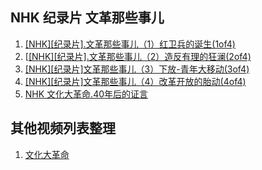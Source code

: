 
## NHK 纪录片 文革那些事儿
1. [[NHK][纪录片].文革那些事儿（1）红卫兵的诞生(1of4)](https://www.youtube.com/watch?v=T82djMQQVAQ&list=PLUq11Ft6bE_6Wsy6VZ4up9uJcOBpPylMd&index=1)
2. [[[NHK][纪录片].文革那些事儿（2）造反有理的狂澜(2of4)](https://www.youtube.com/watch?v=4_0rIf8BnVo&list=PLUq11Ft6bE_6Wsy6VZ4up9uJcOBpPylMd&index=2)
3. [[NHK][纪录片]文革那些事儿（3）下放-青年大移动(3of4)](https://www.youtube.com/watch?v=tkfaSAxjgDc&list=PLUq11Ft6bE_6Wsy6VZ4up9uJcOBpPylMd&index=3)
4. [[NHK][纪录片]文革那些事儿（4）改革开放的胎动(4of4)](https://www.youtube.com/watch?v=6CA5I85ADlM&list=PLUq11Ft6bE_6Wsy6VZ4up9uJcOBpPylMd&index=4)
5. [NHK 文化大革命.40年后的证言](https://www.youtube.com/watch?v=N00RTaA72g4&list=PLUq11Ft6bE_6Wsy6VZ4up9uJcOBpPylMd&index=5)

## 其他视频列表整理
1. [文化大革命](https://www.youtube.com/watch?v=KqMvFz-hnwM&list=PL617r9Nb420PyaGWQ9aTzbGuuVL-GlWg5)
